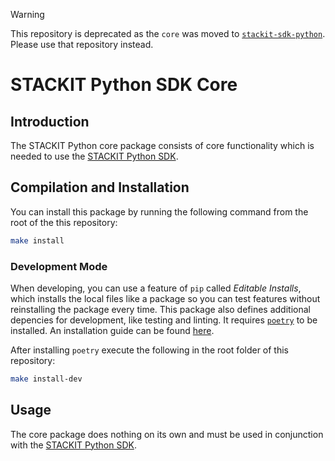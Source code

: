 > [!WARNING]  
> This repository is deprecated as the `core` was moved to [`stackit-sdk-python`](https://github.com/stackitcloud/stackit-sdk-python). Please use that repository instead.

# STACKIT Python SDK Core

## Introduction

The STACKIT Python core package consists of core functionality which is needed
to use the [STACKIT Python SDK](https://github.com/stackitcloud/stackit-sdk-python).

## Compilation and Installation

You can install this package by running the following command from the root of the this repository:
```bash
make install
```

### Development Mode

When developing, you can use a feature of `pip` called _Editable Installs_,
which installs the local files like a package so you can test features without
reinstalling the package every time.
This package also defines additional depencies for development, like testing and linting.
It requires [`poetry`](https://python-poetry.org/) to be installed. An installation guide can be found [here](https://python-poetry.org/docs/#installation).

After installing `poetry` execute the following in the root folder of this repository:

```bash
make install-dev
```

## Usage

The core package does nothing on its own and must be used in conjunction with
the [STACKIT Python SDK](https://github.com/stackitcloud/stackit-sdk-python).
